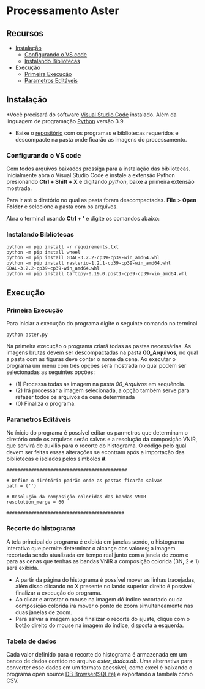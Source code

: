 # Processamento Aster

## Recursos
- [Instalação](Instalação)
    - [Configurando o VS code](Configurando-o-VS-code)
    - [Instalando Bibliotecas](Instalando-Bibliotecas)
- [Execução](Execução)
    - [Primeira Execução](Primeira-Execução)
    - [Parametros Editáveis](Parametros-Editáveis)

## Instalação
*Você precisará do software [Visual Studio Code](https://code.visualstudio.com/Download) instalado. Além da linguagem de programação [Python](https://www.python.org/downloads/) versão 3.9.
* Baixe o [repositório](https://gitlab.com/GabrielFS1/processamento-aster) com os programas e bibliotecas requeridos e descompacte na pasta onde ficarão as imagens do processamento.


### Configurando o VS code
Com todos arquivos baixados prossiga para a instalação das bibliotecas. Inicialmente abra o Visual Studio Code e instale a extensão Python presionando **Ctrl + Shift + X** e digitando _python_, baixe a primeira extensão mostrada.

Para ir até o diretório no qual as pasta foram descompactadas. **File** > **Open Folder** e selecione a pasta com os arquivos.

Abra o terminal usando **Ctrl + '** e digite os comandos abaixo:

### Instalando Bibliotecas
```
python -m pip install -r requirements.txt
python -m pip install wheel
python -m pip install GDAL-3.2.2-cp39-cp39-win_amd64.whl
python -m pip install rasterio‑1.2.1‑cp39‑cp39‑win_amd64.whl GDAL‑3.2.2‑cp39‑cp39‑win_amd64.whl
python -m pip install Cartopy‑0.19.0.post1‑cp39‑cp39‑win_amd64.whl
```

## Execução
### Primeira Execução

Para iniciar a execução do programa digite o seguinte comando no terminal

```python aster.py```

Na primeira execução o programa criará todas as pastas necessárias. As imagens brutas devem ser descompactadas na pasta **00_Arquivos**, no qual a pasta com as figuras deve conter o nome da cena. Ao executar o programa um menu com três opções será mostrada no qual podem ser selecionadas as seguintes opções:

- (1) Processa todas as imagem na pasta _00_Arquivos_ em sequência.
- (2) Irá processar a imagem selecionada, a opção também serve para refazer todos os arquivos da cena determinada
- (0) Finaliza o programa.

### Parametros Editáveis

No ínicio do programa é possível editar os parmetros que determinam o diretório onde os arquivos serão salvos e a resolução da composição VNIR, que servirá de auxilio para o recorte do histograma. O código pelo qual devem ser feitas essas alterações se econtram após a importação das bibliotecas e isolados pelos simbolos **#**.
```
############################################

# Define o dirétório padrão onde as pastas ficarão salvas
path = ('')

# Resolução da composição coloridas das bandas VNIR
resolution_merge = 60

###########################################
```

### Recorte do histograma
A tela principal do programa é exibida em janelas sendo, o histograma interativo que permite determinar o alcançe dos valores; a imagem recortada sendo atualizada em tempo real junto com a janela de zoom e para as cenas que tenhas as bandas VNIR a composição colorida (3N, 2 e 1) será exibida.

- A partir da página do histograma é possível mover as linhas tracejadas, além disso clicando no X presente no lando superior direito é possível finalizar a execução do programa.
- Ao clicar e arrastar o mouse na imagem dó índice recortado ou da composição colorida irá mover o ponto de zoom simultaneamente nas duas janelas de zoom.
- Para salvar a imagem após finalizar o recorte do ajuste, clique com o botão direito do mouse na imagem do índice, disposta a esquerda.

### Tabela de dados
Cada valor definido para o recorte do histograma é armazenada em um banco de dados contido no arquivo _aster_dados.db_. Uma alternativa para converter esse dados em um formato acessível, como excel é baixando o programa open source [DB Browser(SQLite)](https://sqlitebrowser.org/dl/) e exportando a tambela como CSV.



